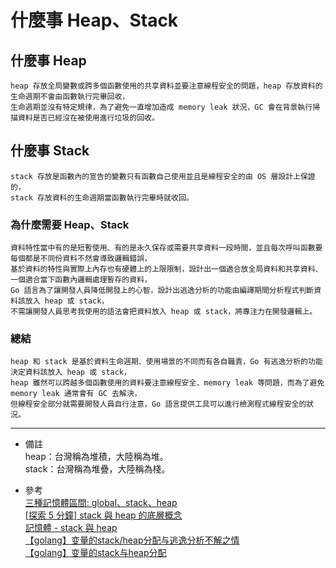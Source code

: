 # 什麼事 Heap、Stack

## 什麼事 Heap
    heap 存放全局變數或跨多個函數使用的共享資料並要注意線程安全的問題，heap 存放資料的生命週期不會由函數執行完畢回收，
    生命週期並沒有特定規律，為了避免一直增加造成 memory leak 狀況，GC 會在背景執行掃描資料是否已經沒在被使用進行垃圾的回收。

## 什麼事 Stack
    stack 存放是函數內的宣告的變數只有函數自己使用並且是線程安全的由 OS 層設計上保證的，
    stack 存放資料的生命週期當函數執行完畢時就收回。

### 為什麼需要 Heap、Stack
    資料特性當中有的是短暫使用、有的是永久保存或需要共享資料一段時間，並且每次呼叫函數要每個都是不同份資料不然會導致邏輯錯誤，
    基於資料的特性與實際上內存也有硬體上的上限限制，設計出一個適合放全局資料和共享資料、一個適合當下函數內邏輯處理暫存的資料，
    Go 語言為了讓開發人員降低開發上的心智，設計出逃逸分析的功能由編譯期間分析程式判斷資料該放入 heap 或 stack，
    不需讓開發人員思考我使用的語法會把資料放入 heap 或 stack，將專注力在開發邏輯上。

### 總結
    heap 和 stack 是基於資料生命週期、使用場景的不同而有各自職責，Go 有逃逸分析的功能決定資料該放入 heap 或 stack，
    heap 雖然可以跨越多個函數使用的資料要注意線程安全、memory leak 等問題，而為了避免 memory leak 通常會有 GC 去解決，
    但線程安全部分就需要開發人員自行注意，Go 語言提供工具可以進行檢測程式線程安全的狀況。

---
- 備註
    <br/>
    heap：台灣稱為堆積，大陸稱為堆。
    <br/>
    stack：台灣稱為堆疊，大陸稱為棧。
    
- 參考
    <br/>
    [三種記憶體區間: global、stack、heap](http://wp.mlab.tw/?p=312)
    <br/>
    [[探索 5 分鐘] stack 與 heap 的底層概念](https://nwpie.blogspot.com/2017/05/5-stack-heap.html)
    <br/>
    [記憶體 - stack 與 heap](https://ithelp.ithome.com.tw/articles/10218781)
    <br/>
    [【golang】变量的stack/heap分配与逃逸分析不解之情](https://www.jianshu.com/p/8a80d50d2f9c)
    <br/>
    [【golang】变量的stack与heap分配](https://studygolang.com/articles/28010)
    